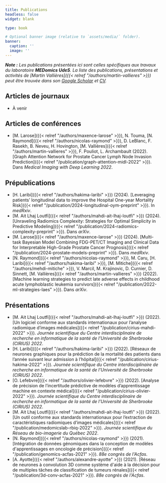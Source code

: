 ```yaml
---
title: Publications
headless: false
widget: blank

type: book

# Optional banner image (relative to `assets/media/` folder).
banner:
  caption: ''
  image: ''
---
```


_**Note :** Les publications présentées ici sont celles spécifiques aux travaux du laboratoire **MEDomics&nbsp;UdeS**.
La liste des publications, présentations et activités de 
[Martin Vallières]({{< relref "/authors/martin-vallieres" >}})
peut être trouvée dans son 
[Google Scholar](https://scholar.google.ca/citations?user=fRkjFK4AAAAJ) et 
[CV](https://www.dropbox.com/s/fpfv1ycalxgb0tm/CCV-MartinVallieres-Full_CV.pdf?dl=0)._

## Articles de journaux

- À venir

## Articles de conférences

- [M. Larose]({{< relref "/authors/maxence-larose" >}}), N. Touma, [N. Raymond]({{< relref "/authors/nicolas-raymond" >}}), D. LeBlanc, F. Rasekh, B. Neveu, H. Hovington, [M. Vallières]({{< relref "/authors/martin-vallieres" >}}), F. Pouliot, L. Archambault (2022). [Graph Attention Network for Prostate Cancer Lymph Node Invasion Prediction]({{< relref "/publication/graph-attention-midl-2022" >}}). Dans _Medical Imaging with Deep Learning 2022_.

## Prépublications
  - [H. Laribi]({{< relref "/authors/hakima-laribi" >}}) (2024). [Leveraging patients’ longitudinal data to improve the Hospital One-year Mortality Risk]({{< relref "/publication/2024-longitudinal-oym-preprint" >}}). In _medRxiv_.
  - [M. Ait Lhaj Loutfi]({{< relref "/authors/mahdi-ait-lhaj-loutfi" >}}) (2024). [Unraveling Radiomics Complexity: Strategies for Optimal Simplicity in Predictive Modeling]({{< relref "/publication/2024-radiomics-complexity-preprint" >}}). Dans _arXiv_.
  - [M. Larose]({{< relref "/authors/maxence-larose" >}}) (2024). [Multi-task Bayesian Model Combining FDG-PET/CT Imaging and Clinical Data for Interpretable High-Grade Prostate Cancer Prognosis]({{< relref "/publication/2024-prostate-models-preprint" >}}). Dans _medRxiv_.
  - [N. Raymond]({{< relref "/authors/nicolas-raymond" >}}), M. Caru, [H. Laribi]({{< relref "/authors/hakima-laribi" >}}), [M. Mitiche]({{< relref "/authors/mehdi-mitiche" >}}), V. Marcil, M.  Krajinovic, D. Curnier, D. Sinnett, [M. Vallières]({{< relref "/authors/martin-vallieres" >}}) (2022). [Machine learning strategies to predict late adverse effects in childhood acute lymphoblastic leukemia survivors]({{< relref "/publication/2022-ml-strategies-laes" >}}). Dans _arXiv_.

## Présentations

- [M. Ait Lhaj Loutfi]({{< relref "/authors/mahdi-ait-lhaj-loutfi" >}}) (2022). [Un logiciel conforme aux standards internationaux pour l’analyse radiomique d’images médicales]({{< relref "/publication/cirius-mahdi-2022" >}}). _Journée scientifique du Centre interdisciplinaire de recherche en informatique de la santé de l’Université de Sherbrooke (CIRIUS) 2022_.
- [H. Laribi]({{< relref "/authors/hakima-laribi" >}}) (2022). [Réseaux de neurones graphiques pour la prédiction de la mortalité des patients dans l’année suivant leur admission à l’hôpital]({{< relref "/publication/cirius-hakima-2022" >}}). _Journée scientifique du Centre interdisciplinaire de recherche en informatique de la santé de l’Université de Sherbrooke (CIRIUS) 2022_.
- [O. Lefebvre]({{< relref "/authors/olivier-lefebvre" >}}) (2022). [Analyse de précision de l’incertitude prédictive de modèles d’apprentissage machine en contexte médical]({{< relref "/publication/cirius-olivier-2022" >}}). _Journée scientifique du Centre interdisciplinaire de recherche en informatique de la santé de l’Université de Sherbrooke (CIRIUS) 2022_.
- [M. Ait Lhaj Loutfi]({{< relref "/authors/mahdi-ait-lhaj-loutfi" >}}) (2022). [Un outil conforme aux standards internationaux pour l’extraction de caractéristiques radiomiques d’images médicales]({{< relref "/publication/medomicslab-rbiq-2022" >}}). _Journée scientifique du Réseau de bio-imagerie du Québec 2022_.
- [N. Raymond]({{< relref "/authors/nicolas-raymond" >}}) (2021). [Intégration de données génomiques dans la conception de modèles d'apprentissages en oncologie de précision]({{< relref "/publication/genomics-acfas-2021" >}}). _88e congrès de l'Acfas_.
- [A. Ayotte]({{< relref "/authors/alexandre-ayotte" >}}) (2021). [Réseau de neurones à convolution 3D comme système d'aide à la décision pour de multiples tâches de classification de tumeurs rénales]({{< relref "/publication/3d-conv-acfas-2021" >}}). _88e congrès de l'Acfas_.
